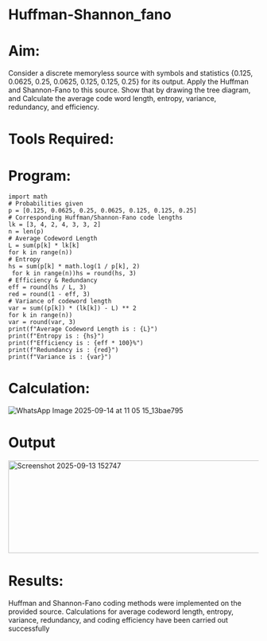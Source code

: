 # Huffman-Shannon_fano
# Aim:
Consider a discrete memoryless source with symbols and statistics {0.125, 0.0625, 0.25, 0.0625, 0.125, 0.125, 0.25} for its output. 
Apply the Huffman and Shannon-Fano to this source. 
Show that by drawing the tree diagram, and 
Calculate the average code word length, entropy, variance, redundancy, and efficiency.
# Tools Required:
# Program:
```
import math
# Probabilities given
p = [0.125, 0.0625, 0.25, 0.0625, 0.125, 0.125, 0.25]
# Corresponding Huffman/Shannon-Fano code lengths
lk = [3, 4, 2, 4, 3, 3, 2]
n = len(p)
# Average Codeword Length
L = sum(p[k] * lk[k] 
for k in range(n))
# Entropy
hs = sum(p[k] * math.log(1 / p[k], 2)
 for k in range(n))hs = round(hs, 3)
# Efficiency & Redundancy
eff = round(hs / L, 3)
red = round(1 - eff, 3)
# Variance of codeword length
var = sum((p[k]) * (lk[k]) - L) ** 2 
for k in range(n))
var = round(var, 3)
print(f"Average Codeword Length is : {L}")
print(f"Entropy is : {hs}")
print(f"Efficiency is : {eff * 100}%")
print(f"Redundancy is : {red}")
print(f"Variance is : {var}")
```
# Calculation:

![WhatsApp Image 2025-09-14 at 11 05 15_13bae795](https://github.com/user-attachments/assets/27b5e1a8-b567-4e3a-bec3-f669dda9aa56)



# Output

<img width="583" height="186" alt="Screenshot 2025-09-13 152747" src="https://github.com/user-attachments/assets/148467ed-5bfb-4056-90b8-572dc7ddf560" />

 
# Results:

Huffman and Shannon-Fano coding methods were implemented on the provided source. Calculations for average codeword length, entropy, variance, redundancy, and coding efficiency have been carried out successfully
